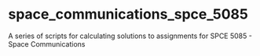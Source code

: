 # space_communications_spce_5085

A series of scripts for calculating solutions to assignments for SPCE 5085 - Space Communications
